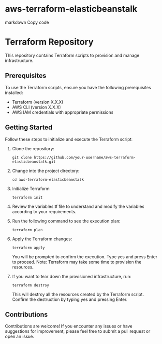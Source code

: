 # aws-terraform-elasticbeanstalk


markdown
Copy code
# Terraform Repository

This repository contains Terraform scripts to provision and manage infrastructure.

## Prerequisites

To use the Terraform scripts, ensure you have the following prerequisites installed:

- Terraform (version X.X.X)
- AWS CLI (version X.X.X)
- AWS IAM credentials with appropriate permissions

## Getting Started

Follow these steps to initialize and execute the Terraform script:

1. Clone the repository:

   ```
   git clone https://github.com/your-username/aws-terraform-elasticbeanstalk.git
   ```
2. Change into the project directory:
   ```
   cd aws-terraform-elasticbeanstalk
   ```
3. Initialize Terraform 
   ```
   terraform init
   ```
4. Review the variables.tf file to understand and modify the variables according to your requirements.
5. Run the following command to see the execution plan:
   ```
   terraform plan
   ```
6. Apply the Terraform changes:
   ```
   terraform apply
   ```
   You will be prompted to confirm the execution. Type yes and press Enter to proceed.
   Note: Terraform may take some time to provision the resources.
7. If you want to tear down the provisioned infrastructure, run:
   ```
   terraform destroy
   ```
   This will destroy all the resources created by the Terraform script. Confirm the destruction by typing yes and pressing Enter.


## Contributions
Contributions are welcome! If you encounter any issues or have suggestions for improvement, please feel free to submit a pull request or open an issue.